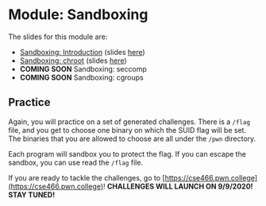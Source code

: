 # Module: Sandboxing

The slides for this module are:

- [Sandboxing: Introduction](https://youtu.be/Ide_eg-eQZ0) (slides [here](https://docs.google.com/presentation/d/1TpMjTimroiC3Jm0dsteHWEUw06yZ5Oh7iM8YBmbOUkI/edit))
- [Sandboxing: chroot](https://youtu.be/C81lO7pG5aA) (slides [here](https://docs.google.com/presentation/d/1AWl9Gko_L1kDLBtrTFB3EohQU4vQjykpQE5dm9uxYi0/edit))
- **COMING SOON** Sandboxing: seccomp
- **COMING SOON** Sandboxing: cgroups

## Practice


Again, you will practice on a set of generated challenges.
There is a `/flag` file, and you get to choose one binary on which the SUID flag will be set.
The binaries that you are allowed to choose are all under the `/pwn` directory.

Each program will sandbox you to protect the flag.
If you can escape the sandbox, you can use read the `/flag` file.

If you are ready to tackle the challenges, go to [https://cse466.pwn.college](https://cse466.pwn.college)! **CHALLENGES WILL LAUNCH ON 9/9/2020! STAY TUNED!**
